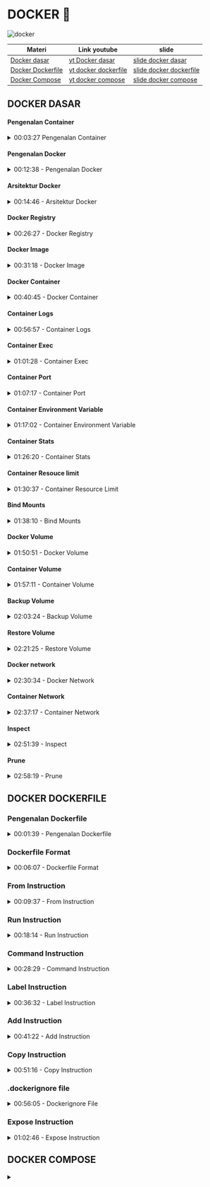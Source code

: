 
# DOCKER 🐋

![docker](https://img.shields.io/badge/Docker-2CA5E0?style=for-the-badge&logo=docker&logoColor=white)

| Materi            |    Link youtube    |        slide        |
| ----------------- | ------------------ | ------------------- |
| [Docker dasar ](#1-docker-dasar) | [yt Docker dasar](https://youtu.be/3_yxVjV88Zk?si=gRNTgPAG723_Ncxu) | [slide docker dasar](https://docs.google.com/presentation/d/1LoCIoqR68t-y7P7eOs_TVoooZy4mq-tc2cwInQAtfy0/edit?slide=id.gcfdc6d4495_0_377#slide=id.gcfdc6d4495_0_377) |
| [Docker Dockerfile](#2-docker-dockerfile)  | [yt docker dockerfile](https://youtu.be/sazoz5mnLLo?si=CkXQXm-7rVDOYe1m) |  [slide docker dockerfile](https://docs.google.com/presentation/d/1bW0-88g_s54-X_rBLaZ-N2EhW3HngAZSN6UInyBlIn8/edit?usp=sharing)  |
| [Docker Compose](#3-docker-composer) | [yt docker compose](https://youtu.be/Vw0CAlzKe5I?si=vhfnVyYMo3V7Y2Sa)  |  [slide docker compose](https://docs.google.com/presentation/d/1xBHSvVuOA4boC5OBlzIl5VACpahpUzZ9cKhbXqLQKdE/edit?usp=sharing)  |


<h2 id="1-docker-dasar"> DOCKER DASAR </h2>

<!-- Materi pengenalan container -->
#### Pengenalan Container
<details>
<summary> 00:03:27  Pengenalan Container </summary>

Container Vs Virtual Machine (VM)

* Berbeda dengan VM, Container sendiri berfokus pada sisi Aplikasi.
* Container sendiri sebenarnya berjalan diatas aplikasi Container Manager yang berjalan di sistem operasi.
* Yang membedakan dengan VM adalah, pada Container, kita bisa mem-package aplikasi dan dependency-nya tanpa harus menggabungkan sistem operasi.
* Container akan menggunakan sistem operasi host dimana Container Manager nya berjalan, oleh karena itu, Container akan lebih hemat resource dan lebih cepat jalan nya, karena tidak butuh sistem operasi sendiri.
* Ukuran Container biasanya hanya hitungan MB, berbeda dengan VM yang bisa sampai GB karena di dalamnya ada sistem operasinya.
</details>




<!-- Materi pengenalan docker  -->
#### Pengenalan Docker

<details>
<summary>00:12:38 - Pengenalan Docker </summary>

Docker adalah salah satu implementasi Container Manager yang saat ini paling populer. Docker merupakan teknologi yang masih baru, karena baru diperkenalkan sekitar tahun 2013. Docker adalah aplikasi yang free dan Open Source, sehingga bisa kita gunakan secara bebas. https://www.docker.com/
</details>





<!-- Arsitektur docker -->
#### Arsitektur Docker
<details>
<summary> 00:14:46 - Arsitektur Docker </summary>

Docker menggunakan arsitektur Client-Server. Docker client berkomunikasi dengan Docker daemon (server). Saat kita menginstall Docker, biasanya didalamnya sudah terdapat Docker Client dan Docker Daemon. Docker Client dan Docker Daemon bisa berjalan di satu sistem yang sama. Docker Client dan Docker Daemon berkomunikasi menggunakan REST API. 

<img src="./img/arsitekrur_docker.png" style="width:500px">
</details>



<!-- Menginstall docker -->
<!-- Docker resigtry -->
#### Docker Registry

<details>
<summary>00:26:27 - Docker Registry</summary>

Docker Registry adalah tempat kita menyimpan Docker Image. Dengan menggunakan Docker Registry, kita bisa menyimpan Image yang kita buat, dan bisa digunakan di Docker Daemon dimanapun selama bisa terkoneksi ke Docker Registry.

Contoh- contoh Docker Registry:

* [Docker Hub](https://hub.docker.com/) (free)
* [Digital Ocean Container Registry](https://www.digitalocean.com/products/container-registry/)
* [Google Cloud Container Registry ](https://cloud.google.com/container-registry )
* [Amazon Elastic Container Registry ](https://aws.amazon.com/id/ecr/)
* [Azure Container Registry](https://azure.microsoft.com/en-us/services/container-registry/)
</details>




<!-- Docker Image -->
#### Docker Image

<details>
<summary> 00:31:18 - Docker Image </summary>

Docker Image mirip seperti installer aplikasi, dimana di dalam Docker Image terdapat aplikasi dan dependency. Sebelum kita bisa menjalankan aplikasi di Docker, kita perlu memastikan memiliki Docker Image aplikasi tersebut. 

```sh
# Melihat list Image Docker 
docker image ls

# mendownload image docker dari hub.docker.com
docker image pull redis:latest

# hapus docker image yang sudah didownload
docker image rm redis:latest
```
</details>




<!-- Docker Container  -->
#### Docker Container

<details>
<summary> 00:40:45 - Docker Container </summary>

Jika Docker Image seperti installer aplikasi, maka Docker Container mirip seperti aplikasi hasil installernya. Satu Docker Image bisa digunakan untuk membuat beberapa Docker Container, asalkan nama Docker Container nya berbeda. 

Jika kita sudah membuat Docker Container, maka Docker Image yang digunakan tidak bisa dihapus, hal ini dikarenakan sebenarnya Docker Container tidak meng-copy isi Docker Image, tapi hanya menggunakannya isinya saja.


##### melihat Docker container
Melihat semua container didalam docker daemon/docker server bisa menggunakan perintah:

```sh
# melihat list container
docker container ls -a

# melihat yang sedang berjalan
docker container ls 
```

##### Membuat Docker Container

> ⚠️Tidak bisa membuat dua container dengan nama yang sama 

```sh
# membuat container baru dengan nama contohredis
docker container create --name contohredis redis:latest
```

##### Menjalankan & menghentikan docker container

```sh
# memulai container bisa dipanggil containerIDnya atau namanya
docker container start containerID/namaContainer
# contoh
docker container start contohredis

# menghentikan docker container
docker container stop containerID/namaContainer
# contoh
docker container stop contohredis
docker container stop contohredis2
```

##### Menghapus docker container

> ⚠️ tidak bisa menghapus docker container yang sedang berjalan, harus distop

```sh
# perintah hapus docker container
docker container rm contohredis
docker container rm contohredis2
```
</details>




<!-- Materi container log -->
#### Container Logs

<details>
<summary> 00:56:57 - Container Logs</summary>

Kadang saat terjadi masalah dengan aplikasi yang terdapat di container, sering kali kita ingin melihat detail dari log aplikasinya. Hal ini dilakukan untuk melihat detail kejadian apa yang terjadi di aplikasi, sehingga akan memudahkan kita ketika mendapat masalah. 

Untuk melihat log aplikasi di container kita, kita bisa menggunakan perintah :
```sh
docker container logs containerId/namacontainer
```
Atau jika ingin melihat log secara realtime, kita bisa gunakan perintah :
```sh
docker container logs -f containerId/namacontainer
```
</details>





<!-- Materi container exec -->
#### Container Exec
<details>
<summary> 01:01:28 - Container Exec </summary>

Saat kita membuat container, aplikasi yang terdapat di dalam container hanya bisa diakses dari dalam container. Oleh karena itu, kadang kita perlu masuk ke dalam container nya itu sendiri. Untuk masuk ke dalam container, kita bisa menggunakan fitur **Container Exec**, dimana digunakan untuk mengeksekusi kode program yang terdapat di dalam container.

Untuk masuk ke dalam container, kita bisa mencoba mengeksekusi program bash script yang terdapat di dalam container dengan bantuan Container Exec :
```sh
docker container exec -i -t containerId/namacontainer /bin/bash
```
* -i adalah argument interaktif, menjaga input tetap aktif
* -t adalah argument untuk alokasi pseudo-TTY (terminal akses)
Dan /bin/bash contoh kode program yang terdapat di dalam container

catatan:
```sh
# masuk container 
docker container exec -i -t contohredis /bin/bash
# exit 
exit
```
</details>






<!-- Materi container port -->
#### Container Port
<details>
<summary>01:07:17 - Container Port  </summary>

Saat menjalankan container, container tersebut terisolasi di dalam Docker. Artinya sistem Host (misal Laptop kita), tidak bisa mengakses aplikasi yang ada di dalam container secara langsung, salah satu caranya adalah harus menggunakan Container Exec untuk masuk ke dalam container nya.

Biasanya, sebuah aplikasi berjalan pada port tertentu, misal saat kita menjalankan aplikasi Redis, dia berjalan pada port 6379, kita bisa melihat port apa yang digunakan ketika melihat semua daftar container.

##### Port forwading

Docker memiliki kemampuan untuk melakukan port forwarding, yaitu meneruskan sebuah port yang terdapat di sistem Host nya ke dalam Docker Container. Cara ini cocok jika kita ingin mengekspos port yang terdapat di container ke luar melalui sistem Host nya.


Untuk melakukan port forwarding, kita bisa menggunakan perintah berikut ketika membuat container nya :

```sh
docker container create --name namacontainer --publish posthost:portcontainer image:tag

# contoh
# download image nginx 
docker image pull nginx:latest
# buat container baru dengan image nginx
docker container create --name contohnginx --publish 8080:80 nginx:latest
# saat contohnginx dijalankan, nginx bisa diakses dilocalhost hostnya, 
# di port 8080 (localhost:8080 dibrowser)
```

Jika kita ingin melakukan port forwarding lebih dari satu, kita bisa tambahkan dua kali parameter ``--publish`` (juga bisa disingkat menggunakan -p). 
</details>





<!-- Materi container environment variable -->
#### Container Environment Variable

<details>
<summary> 01:17:02 - Container Environment Variable</summary>

Saat membuat aplikasi, menggunakan Environment Variable adalah salah satu teknik agar konfigurasi aplikasi bisa diubah secara dinamis. Dengan menggunakan environment variable, kita bisa mengubah-ubah konfigurasi aplikasi, tanpa harus mengubah kode aplikasinya lagi. 

Docker Container memiliki parameter yang bisa kita gunakan untuk mengirim environment variable ke aplikasi yang terdapat di dalam container.

Untuk menambah environment variable, kita bisa menggunakan perintah --env atau -e, misal :

```sh
docker container create --name namacontainer --env KEY=”value” --env KEY2=”value” image:tag

# contoh menerapkan pada image mongodb, dengan username dan passswordnya sebagai env 
# unduh mongo image latest dulu 
docker image pull mongo:latest
docker container create --name contohmongo --publish 27017:27017 --env MONGO_INITDB_ROOT_USERNAME=yusuf --env MONGO_INITDB_ROOT_PASSWORD=yusuf mongo:latest
```
</details>


 


<!-- Materi container stats -->
#### Container Stats
<details>
<summary>01:26:20 - Container Stats </summary>

Saat menjalankan beberapa container, di sistem Host, penggunaan resource seperti CPU dan Memory hanya terlihat digunakan oleh Docker saja. Kadang kita ingin melihat detail dari penggunaan resource untuk tiap container nya.

Untungnya docker memiliki kemampuan untuk melihat penggunaan resource dari tiap container yang sedang berjalan
Kita bisa gunakan perintah :

```sh
docker container stats
```
</details>





<!-- Materi container resource limit -->
#### Container Resouce limit

<details>
<summary> 01:30:37 - Container Resource Limit </summary>

Saat membuat container, secara default dia akan menggunakan semua CPU dan Memory yang diberikan ke Docker (Mac dan Windows), dan akan menggunakan semua CPU dan Memory yang tersedia di sistem Host (Linux). Jika terjadi kesalahan, misal container terlalu banyak memakan CPU dan Memory, maka bisa berdampak terhadap performa container lain, atau bahkan ke sistem host

Oleh karena itu, ada baiknya ketika kita membuat container, kita memberikan resource limit terhadap container nya.

Memory 

* Saat membuat container, kita bisa menentukan jumlah memory yang bisa digunakan oleh container ini, dengan menggunakan perintah ``--memory`` diikuti dengan angka memory yang diperbolehkan untuk digunakan.
* Kita bisa menambahkan ukuran dalam bentu b (bytes), k (kilo bytes), m (mega bytes), atau g (giga bytes), misal 100m artinya 100 mega bytes.

CPU

* Selain mengatur Memory, kita juga bisa menentukan berapa jumlah CPU yang bisa digunakan oleh container dengan parameter ``--cpus``.
* Jika misal kita set dengan nilai 1.5, artinya container bisa menggunakan satu dan setengah CPU core. 

```sh
# contoh resource limit
docker container create --name smallnginx --memory 100m --cpus 0.5 --publish 8081:80 nginx:latest
```
</details>





<!-- Materi bind mounts -->
#### Bind Mounts

<details>
<summary> 01:38:10 - Bind Mounts </summary>

Bind Mounts merupakan kemampuan melakukan mounting (sharing) file atau folder yang terdapat di sistem host ke container yang terdapat di docker. <mark> Fitur ini sangat berguna ketika misal kita ingin mengirim konfigurasi dari luar container, atau misal menyimpan data yang dibuat di aplikasi di dalam container ke dalam folder di sistem host </mark>. Jika file atau folder tidak ada di sistem host, secara otomatis akan dibuatkan oleh Docker.

Untuk melakukan mounting, kita bisa menggunakan parameter ``--mount`` ketika membuat container. Isi dari parameter ``--mount`` memiliki aturan tersendiri.

##### Parameter Mount 

| Parameter | Keterangan |
| --------- | ---------- |
| tyep      | Tipe mount, bind atau volume |
| source    | Lokasi file atau folder di sistem host |
| destination | Lokasi file atau folder di container |
| readonly | Jika ada, maka file atau folder hanya bisa dibaca di container, tidak bisa ditulis | 

Untuk melakukan mounting, kita bisa menggunakan perintah berikut :
```sh
docker container create --name namacontainer --mount “type=bind,source=folder,destination=folder,readonly” image:tag
# source = folder host 
# destination = folder yang ada didalam container 
# readonly = hanya bisa dibaca doang tidak bisa dirubah

# contoh
docker container create --name mongodata --publish 27018:27017 --mount "type=bind,source=D:\projek\personal-learning-notes\docker\mongo-data,destination=/data/db" --env MONGO_INITDB_ROOT_USERNAME=yusuf --env MONGO_INITDB_ROOT_PASSWORD=yusuf mongo:latest
```
</details>





<!-- Docker volume -->
#### Docker Volume
<details>
<summary> 01:50:51 - Docker Volume </summary>

Fitur Bind Mounts sudah ada sejak Docker versi awal, di versi terbaru direkomendasikan menggunakan **Docker Volume**. Docker Volume mirip dengan Bind Mounts, bedanya adalah terdapat management Volume, dimana kita bisa membuat Volume, melihat daftar Volume, dan menghapus Volume.

Volume sendiri bisa dianggap storage yang digunakan untuk menyimpan data, bedanya dengan Bind Mounts, <mark> pada bind mounts, data disimpan pada sistem host, sedangkan pada volume, data di manage oleh Docker </mark>.

Saat kita membuat container, dimanakah data di dalam container itu disimpan, secara default semua data container disimpan di dalam volume

Kita bisa gunakan perintah berikut untuk melihat daftar volume :
```sh
docker volume ls
```

Untuk membuat volume, kita bisa gunakan perintah :
```sh
docker volume create namavolume
# contoh
docker volume create mongovolume
```

##### Menghapus Volume

Volume yang tidak digunakan oleh container bisa kita hapus, tapi jika volume digunakan oleh container, maka tidak bisa kita hapus sampai container nya di hapus.

Untuk menghapus volume, kita bisa gunakan perintah :
```sh
docker volume rm namavolume
```
</details>





<!-- Container volume -->
#### Container Volume

<details>
<summary> 01:57:11 - Container Volume </summary>

Volume yang sudah kita buat, bisa kita gunakan di container. <mark> Keuntungan menggunakan volume adalah, jika container kita hapus, data akan tetap aman di volume </mark>.

Cara menggunakan volume di container sama dengan menggunakan bind mount, kita bisa menggunakan parameter ``--mount``, namun dengan menggunakan type volume dan source nama volume.

```sh
# membuat volume
docker volume create mongodata

# buat container baru dengan volume sebagai tempat simpada datanya
docker container create --name mongovolume --publish 27019:27017 --mount "type=volume,source=mongodata,destination=/data/db" --env MONGO_INITDB_ROOT_USERNAME=yusuf --env MONGO_INITDB_ROOT_PASSWORD=yusuf mongo:latest

# type = volume
# source = nama volume yang sudah dibuat yaitu mongodata
```
</details>





<!-- Materi backup volume -->
#### Backup Volume
<details>
<summary> 02:03:24 - Backup Volume </summary>

Sayangnya, sampai saat ini, tidak ada cara otomatis melakukan backup volume yang sudah kita buat. Namun kita bisa memanfaatkan container untuk melakukan backup data yang ada di dalam volume ke dalam archive seperti zip atau tar.gz

Tahapan backup volume 

* Matikan container yang menggunakan volume yang ingin kita backup
* Buat container baru dengan dua mount, volume yang ingin kita backup, dan bind mount folder dari sistem host
* Lakukan backup menggunakan container dengan cara meng-archive isi volume, dan simpan di bind mount folder
* Isi file backup sekarang ada di folder sistem host
Delete container yang kita gunakan untuk melakukan backup

##### Backup manual 

```sh
# Matikan container yang akan dibackup
docker container stop mongovolume

# buat container baru dengan dua mount,  bind mount folder dari sistem host dan volume yang ingin dibackup
docker container create --name nginxbackup --mount "type=bind,source=D:\projek\personal-learning-notes\docker\backup,destination=/backup" --mount "type=volume,source=mongodata,destination=/data" nginx:latest

#jalankan container 
docker container start nginxbackup

# masuk kedalam container nginxbackup, dan eksekusi bashnya
docker container exec -i -t nginxbackup /bin/bash

# Menggunakan aplikasi seperti tar untuk diarchive
#  tar cvf /lokasi_simpan.tar.gz /dir_yg_dibackup 
tar cvf /backup/backup.tar.gz /data
# hasil backup berapada di:
# D:\projek\personal-learning-notes\docker\backup

# keluar container nginxbackup
exit 

# stop container nginxbackup
docker container stop nginxbackup

# remove container nginxbacup
docker container rm nginxbackup

# Hidupkan ulang container mongovolume yang dimatikan saat step 1
docker container start mongovolume
```

##### Backup Dengan Container Run

Melakukan backup secara manual agak sedikit ribet karena kita harus start container terlebih dahulu, setelah backup, hapus container nya lagi. Kita bisa menggunakan perintah run untuk menjalankan perintah di container dan gunakan parameter ``--rm`` untuk melakukan otomatis remove container setelah perintahnya selesai berjalan. 

```sh
# jangan lupa matikan container yang akan dibackup
docker container stop mongovolume

# backup dengan run image:ubuntu, dengan lokasi tempat backup sama dengan cara backup manual
docker container run --rm --name ubuntubackup --mount "type=bind,source=D:\projek\personal-learning-notes\docker\backup,destination=/backup" --mount "type=volume,source=mongodata,destination=/data" ubuntu:latest tar cvf /backup/backup-lagi.tar.gz /data

# Hidupkan ulang container mongovolume yang dimatikan saat step 1
docker container start mongovolume
```
</details>





 <!-- Materi restore volume -->
#### Restore Volume

 <details>
<summary> 02:21:25 - Restore Volume </summary>

Setelah melakukan backup volume ke dalam file archive, kita bisa menyimpan file archive backup tersebut ke tempat yang lebih aman, misal ke cloud storage. Sekarang kita akan coba melakukan restore data backup ke volume baru, untuk memastikan data backup yang kita lakukan tidak corrupt.

Tahap melakukan Restore backup volume

* Buat volume baru untuk lokasi restore data backup
* Buat container baru dengan dua mount, volume baru untuk restore backup, dan bind mount folder dari sistem host yang berisi file backup
* Lakukan restore menggunakan container dengan cara meng-extract isi backup file ke dalam volume
* Isi file backup sekarang sudah di restore ke volume
* Delete container yang kita gunakan untuk melakukan restore
* Volume baru yang berisi data backup siap digunakan oleh container baru

```sh
# buat volume baru, lokasi restore nanti
docker volume create mongorestore

# buat container baru untuk proses restore 
docker container run --rm --name ubunturestore --mount "type=bind,source=D:\projek\personal-learning-notes\docker\backup,destination=/backup" --mount "type=volume,source=mongorestore,destination=/data" ubuntu:latest bash -c "cd /data && tar xvf /backup/backup.tar.gz --strip 1"

#cek hasil backup 
# buat container baru 
docker container create --name mongorestore --publish 27020:27017 --mount "type=volume,source=mongorestore,destination=/data/db" --env MONGO_INITDB_ROOT_USERNAME=yusuf --env MONGO_INITDB_ROOT_PASSWORD=yusuf mongo:latest
# jalankan
docker container start mongorestore
# cek mongo yang dibackup (ada)
```
</details>





<!-- Materi docker network -->
#### Docker network

<details>
<summary> 02:30:34 - Docker Network </summary>

Saat kita membuat container di docker, secara default container akan saling terisolasi satu sama lain, jadi jika kita mencoba memanggil antar container, bisa dipastikan bahwa kita tidak akan bisa melakukannya.

Docker memiliki fitur Network yang bisa digunakan untuk membuat jaringan di dalam Docker. <mark> Dengan menggunakan Network, kita bisa mengkoneksikan container dengan container lain dalam satu Network yang sama </mark>. Jika beberapa container terdapat pada satu Network yang sama, maka secara otomatis container tersebut bisa saling berkomunikasi.

##### Network Driver

Saat kita membuat Network di Docker, kita perlu menentukan driver yang ingin kita gunakan, ada banyak driver yang bisa kita gunakan, tapi kadang ada syarat sebuah driver network bisa kita gunakan.

* **bridge**, yaitu driver yang digunakan untuk membuat network secara virtual yang memungkinkan container yang terkoneksi di bridge network yang sama saling berkomunikasi.
* **host**, yaitu driver yang digunakan untuk membuat network yang sama dengan sistem host. host hanya jalan di Docker Linux, tidak bisa digunakan di Mac atau Windows.
* **none**, yaitu driver untuk membuat network yang tidak bisa berkomunikasi.

Untuk melihat network di Docker, kita bisa gunakan perintah :
```sh
docker network ls
```

Untuk membuat network baru, kita bisa menggunakan perintah :
```sh
docker network create --driver namadriver namanetwork
# contoh
docker network create --driver bridge contohnetwork
```

Untuk menghapus Network, kita bisa gunakan perintah :
```sh
docker network rm namanetwork
# contoh
docker network rm contohnetwork
```

> ⚠️ Network tidak bisa dihapus jika sudah digunakan oleh container. Kita harus menghapus container nya terlebih dahulu dari Network.   

</details>





<!-- container network -->
#### Container Network

<details>
<summary> 02:37:17 - Container Network </summary>

Setelah kita membuat Network, kita bisa menambahkan container ke network. <mark> Container yang terdapat di dalam network yang sama bisa saling berkomunikasi (tergantung jenis driver network nya)</mark>. Container bisa mengakses container lain dengan menyebutkan hostname dari container nya, yaitu nama container nya. 

Untuk menambahkan container ke network, kita bisa menambahkan perintah --network ketika membuat container, misal :
```sh
docker container create --name namacontainer --network namanetwork image:tag

# contoh
# buat network bridge dahulu
docker network create --driver bridge mongonetwork

# buat container untuk mongodb
docker container create --name mongodb --network mongonetwork --env MONGO_INITDB_ROOT_USERNAME=yusuf --env MONGO_INITDB_ROOT_PASSWORD=yusuf mongo:latest

# unduh image mongo-express (base webb app, untuk manage mongodb)
docker image pull mongo-express:latest

# buat container dengan image mongo-express yang akan berkomunikasi dengan container mongodb
docker container create --name mongodbexpress --network mongonetwork --publish 8081:8081 --env ME_CONFIG_MONGODB_URL="mongodb://yusuf:yusuf@mongodb:27017/" mongo-express:latest

# jalankan container mongodb
docker container start mongodb

# jalankan container mongodbexpress
docker container start mongodbexpress
```
</details>





<!-- Materi Inspect  -->
#### Inspect 
<details>
<summary> 02:51:39 - Inspect </summary>

Docker memiliki fitur bernama **inspect**, yang bisa digunakan di image, container, volume dan network. Dengan fitur ini, kita bisa <mark> melihat detail dari tiap hal yang ada di Docker. </mark>

```sh
# Untuk melihat detail dari image, gunakan : 
docker image inspect namaimage
# Untuk melihat detail dari container, gunakan : 
docker container inspect namacontainer
# Untuk melihat detail dari volume, gunakan : 
docker volume inspect namavolume
# Untuk melihat detail dari network, gunakan : 
docker network inspect namanetwork
```
</details>






<!-- Materi prune  -->
#### Prune

<details>
<summary>  02:58:19 - Prune </summary>

Saat kita menggunakan Docker, kadang ada kalanya kita ingin membersihkan hal-hal yang sudah tidak digunakan lagi di Docker, misal container yang sudah di stop, image yang tidak digunakan oleh container, atau volume yang tidak digunakan oleh container. Fitur untuk membersihkan secara otomatis di Docker bernama prune. Hampir di semua perintah di Docker mendukung prune. 

```sh
# Untuk menghapus semua container yang sudah stop, gunakan : 
docker container prune
# Untuk menghapus semua image yang tidak digunakan container, gunakan : 
docker image prune
# Untuk menghapus semua network yang tidak digunakan container, gunakan : 
docker network prune
# Untuk menghapus semua volume yang tidak digunakan container, gunakan : 
docker volume prune
# Atau kita bisa menggunakan satu perintah untuk menghapus container, network dan image yang sudah tidak digunakan menggunakan perintah : 
docker system prune
```
</details>



<!-- video 2 -->
<h2 id="2-docker-dockerfile"> DOCKER DOCKERFILE </h2>


<!-- materi dockerfile -->
### Pengenalan Dockerfile 

<details>
<summary> 00:01:39 - Pengenalan Dockerfile </summary>

<mark> Dockerfile adalah file text yang berisi semua perintah yang bisa kita gunakan untuk membuat sebuah Docker Image </mark>. Anggap saja semua instruksi untuk, menjalankan aplikasi kita, kita simpan di dalam Dockerfile, nanti Dockerfile tersebut akan dieksekusi sebagai perintah untuk membuat Docker Image. 


##### Docker Build 


Untuk membuat Docker Image dari Dockerfile, kita bisa menggunakan perintah docker build. Saat membuat Docker Image dengan docker build, nama image secara otomatis akan dibuat random, dan biasanya kita ingin menambahkan nama/tag pada image nya, kita bisa mengubahnya dengan menambahkan perintah ``-t``. Misal berikut adalah contoh cara menggunakan docker build :

```sh
# docker build -t nama_image:tag_ver direktor_Dockerfile
docker build -t khannedy/app:1.0.0  folder-dockerfile
docker build -t khannedy/app:1.0.0 -t khannedy/app:latest folder-dockerfile
```
</details>





<!-- Materi docker file format -->
### Dockerfile Format

<details>
<summary>  00:06:07 - Dockerfile Format </summary>

Seperti namanya, Dockerfile biasanya dibuat dalam sebuah file dengan nama Dockerfile, tidak memiliki extension apapun
> ⚠️ Walaupun sebenarnya bisa saja kita membuat dengan nama lain, namu direkomendasikan menggunakan nama Dockerfile

Secara sederhana berikut adalah format untuk file Dockerfile :


* ``#`` digunakan untuk menambah komentar, kode dalam baris tersebut secara otomatis dianggap komentar

```Dockerfile
# Komentar
INSTRUCTION arguments

```

* **INSTRUCTION** adalah perintah yang digunakan di Dockerfile, ada banyak perintah yang tersedia, dan penulisan perintahnya case insensitive, sehingga kita bisa gunakan huruf besar atau kecil. <mark> Namun rekomendasinya adalah menggunakan UPPPER CASE</mark>.

* Arguments adalah data argument untuk INSTRUCTION, yang menyesuaikan dengan jenis INSTRUCTION yang digunakan.
</details>





<!-- materi form instruction -->
### From Instruction

<details>
<summary> 00:09:37 - From Instruction</summary>

Saat kita membuat Docker Image, biasanya perintah pertama adalah melakukan build stage dengan instruksi FROM. **FROM** digunakan untuk membuat build stage dari image yang kita tentukan.

> Biasanya, jarang sekali kita akan membuat Docker Image dari scratch (kosongan), biasanya kita akan membuat Docker Image dari Docker Image lain yang sudah ada.

Untuk menggunakan FROM, kita bisa gunakan perintah :

```Dockerfile
FROM image:version
# contoh : menggunakan linux alphine versi 3
FROM alphine:3
```

Setelah menyiapkan/menyimpan from diatas didalam sebuah file ``Dockerfile`` maka selanjutnya untuk proses membuat docker image dari from diatas kita bisa menggunakan perintah terminal berikut untuk membuild imagenya: 

```sh
# docker build -t nama_akun_dockerhub/nama_image:tag_ver dir_Dockerfile
docker build -t m16yusuf/from from
```
</details>






<!-- 00:18:14 - Run Instruction -->
### Run Instruction

<details>
<summary> 00:18:14 - Run Instruction </summary>

<mark> RUN adalah sebuah instruksi untuk mengeksekusi perintah di dalam image pada saat build stage.</mark> Hasil perintah RUN akan di commit dalam perubahan image tersebut, jadi perintah RUN akan dieksekusi pada saat proses docker build saja, setelah menjadi Docker Image, perintah tersebut tidak akan dijalankan lagi. Jadi ketika kita menjalankan Docker Container dari Image tersebut, maka perintah RUN tidak akan dijalankan lagi.

Perintah RUN memiliki 2 format :
```Dockerfile
# contoh run singgle command
RUN command
# contoh run dalam bentuk array
RUN [“executable”, “argument”, “...”]
```

```Dockerfile
# PRAKTEK
# membuat direktori baru run run/Dockerfile
# dengan isi perintah berikut:
FROM alpine:3

RUN mkdir hello
RUN echo "Hello world" > "hello/world.txt"
RUN cat "hello/world.txt"
```

Lalu build Dockerfile tersebut diterminal dengan cara berikut:

```sh
docker build -t m16yusuf/run run
```

Secara default, di docker terbaru tidak akan menampilkan tulisan detail dari build-nya. Jika kita ingin menampilkan detailnya, kita bisa gunakan perintah :

```sh
--progress=plain
```

Selain itu juga docker build juga melakukan cache, jika kita ingin mengulangi lagi tanpa menggunakan cache, kita bisa gunakan perintah 

```sh
--no-cache
```

Contoh build image dengan menampilkan progress dan tanpa caching :

```sh
docker build -t m16yusuf/run run --progress=plain --no-cache
```
</details>






<!-- Materi 00:28:29 - Command Instruction -->
### Command Instruction 

<details>
<summary> 00:28:29 - Command Instruction </summary>

<mark> CMD atau Command, merupakan instruksi yang digunakan ketika Docker Container berjalan</mark>. CMD tidak akan dijalankan ketika proses build, namun dijalankan ketika Docker Container berjalan. 

<mark> Dalam Dockerfile, kita tidak bisa menambah lebih dari satu instruksi CMD</mark>, jika kita tambahkan lebih dari satu instruksi CMD, maka yang akan digunakan untuk menjalankan Docker Container adalah instruksi CMD yang terakhir.

Perintah CMD memiliki beberapa format :

```Dockerfile
CMD command param param
CMD [“executable”, “param”, “param”]
# akan menggunakan executable ENTRY POINT, yang akan dibahas di chapter terpisah
CMD [“param”, “param”]
```

Praktek :

```sh
# membuat dockerfile baru di command/Dockerfile dengan isi:
FROM alpine:3

RUN mkdir hello
RUN echo "Hello world" > "hello/world.txt"

CMD cat "hello/world.txt"

# build Dockerfile tersebut di terminal 
docker build -t m16yusuf/command command

# perintah CMDnya tidak akan terlihat saat proses build
# tapi CMD bisa dilihat pada saat imagenya di inspect
# inspect : melihat detail imagenya
docker image inspect m16yusuf/command

# untuk lebih detailnya dicoba dicontainer
docker container create --name command m16yusuf/command
docker container start command 
docker container logs command  
```
</details>






<!-- label Instruction -->
### Label Instruction

<details>
<summary> 00:36:32 - Label Instruction </summary>

Instruksi LABEL merupakan instruksi yang digunakan untuk menambahkan metadata ke dalam Docker Image yang kita buat. <mark> Metadata adalah informasi tambahan, misal seperti nama aplikasi, pembuat, website, perusahaan, lisensi dan lain-lain</mark>. Metadata hanya berguna sebagai informasi saja, tidak akan digunakan ketika kita menjalankan Docker Container.

Berikut adalah format instruksi LABEL:

```Dockerfile
LABEL <key>=<value>
LABEL <key1>=<value1> <key2>=<value2> …
```

Contoh praktek membuat ``LABEL`` pada dockerfile:

```Dockerfile
FROM alpine:3

LABEL author="Muhammad Yusuf"
LABEL company="Yusuf zaman now" website="https://linktr.ee/m16yusuf"

RUN mkdir hello
RUN echo "Hello world" > "hello/world.txt"

CMD cat "hello/world.txt"
```

Lalu build docker file tersebut menjadi image dengan perintah terminal berikut:

```sh
docker build -t m16yusuf/label label 

# saat image berhasil di build dan melakukan inspek 
# maka informasi label sebelumnya akan muncul
docker image inspect m16yusuf/label
```


</details>






<!-- Materi add instruction -->
### Add Instruction 

<details>
<summary> 00:41:22 - Add Instruction </summary>

<mark> ADD adalah instruksi yang dapat digunakan untuk menambahkan file dari source ke dalam folder destination di Docker Image</mark>. Perintah ADD bisa mendeteksi apakah sebuah file source merupakan file kompres seperti tar.gz, gzip, dan lain-lain. Jika mendeteksi file source adalah berupa file kompress, maka secara otomatis file tersebut akan di extract dalam folder destination.

Perintah ADD juga bisa mendukung banyak penambahan file sekaligus. Penambahan banyak file sekaligus di instruksi ADD menggunakan Pattern di Go-Lang : https://pkg.go.dev/path/filepath#Match 

Instruksi ADD memiliki format sebagai berikut :

```Dockerfile
ADD source destination
# Contoh :
ADD world.txt hello 
# menambah file world.txt ke folder hello
ADD *.txt hello 
# menambah semua file .txt ke folder hello
```

Contoh praktek ``add`` buat add/Dockerfile :

```Dockerfile 
FROM alpine:3

RUN mkdir hello
ADD text/*.txt hello
# menambahkan semua file extensi txt dari folder text
# ke folder hello di dalam docker image yang sudah dibuat
CMD cat "hello/world.txt"
```

build Dockerfile tersebut dan cek dengan logs container :
```sh
docker build -t m16yusuf/add add

# build container baru dengan docker image tersebut
# start container dan cek lognya
docker container create --name add m16yusuf/add
docker container start add
docker container logs add
```
</details>





<!-- Materi copy instruction -->
### Copy Instruction

<details>
<summary> 00:51:16 - Copy Instruction </summary>

COPY adalah instruksi yang dapat digunakan untuk menambahkan file dari source ke dalam folder destination di Docker Image.

Lantas apa bedanya dengan instruksi ADD kalo begitu? COPY hanya melakukan copy file saja, sedangkan ADD selain melakukan copy, dia bisa mendownload source dari URL dan secara otomatis melakukan extract file kompres

> Namun best practice nya, sebisa mungkin menggunakan COPY, jika memang butuh melakukan extract file kompres, gunakan perintah RUN dan jalankan aplikasi untuk extract file kompres tersebut.

Instruksi COPY memiliki format sebagai berikut :
```Dockerfile
COPY source destination
# Contoh :
COPY world.txt hello 
# menambah file world.txt ke folder hello
COPY *.txt hello 
# menambah semua file .txt ke folder hello
```

Contoh praktek copy prosesnya sama dengan contoh praktek add, membuat copy/Dockerfile :
```Dockerfile 
FROM alpine:3

RUN mkdir hello
COPY text/*.txt hello

CMD cat "hello/pzn.txt"
```

build Dockerfile tersebut dan cek dengan logs container :

```sh
docker build -t m16yusuf/copy copy 

# build container baru dengan docker image tersebut
# start container dan cek lognya
docker container create --name copy m16yusuf/copy
docker container start copy
docker container logs copy
```
</details>






<!-- materi dockerignore file -->
### .dockerignore file

<details>
<summary> 00:56:05 - Dockerignore File </summary>

Saat kita melakukan ADD atau COPY dari file source, pertama Docker akan membaca file yang bernama ``.dockerignore``. File ``.dockerignore`` ini seperti file ``.gitignore``, dimana kita bisa menyebutkan file-file apa saja yang ingin kita ignore (hiraukan). <mark> Artinya jika ada file yang kita sebut di dalam file .dockerignore, secara otomatis file tersebut tidak aka di ADD atau di COPY</mark>. File ``.dockerignore`` juga mendukung ignore folder atau menggunakan regular expression.

##### praktek dockerignore

```sh
# membuat direktori seperti ini
│   .dockerignore
│   Dockerfile
│
└───text
    │   app.log
    │   sample.log
    │   world.txt
    │
    └───temp
            sample.txt


# lalu untuk isi dari .dockerignore
# ignore semua file extensi log di folder text
text/*.log
# ignore folder temp
text/temp

# lalu untuk isi dari Dockerfile
FROM alpine:3
RUN mkdir hello
COPY text/* hello
# melihat semua isi direktori hello
CMD ls -l hello


# build dockerfile dengan .dockerignore
docker build -t m16yusuf/ignore ignore
# test dengan container, start, dan cek lognya
docker container create --name ignore m16yusuf/ignore
docker container start ignore
docker container logs ignore
# hasil log manampilkan isi direktori hello 
# yang hanya ada world.txt saja
```
</details>






<!-- materi expose instruction -->
### Expose Instruction

<details>
<summary> 01:02:46 - Expose Instruction </summary>
<img src="" style="width:500px">
</details>











<h2 id="3-docker-compose"> DOCKER COMPOSE </h2> 






<details>
<summary> </summary>
<img src="" style="width:500px">
</details>

